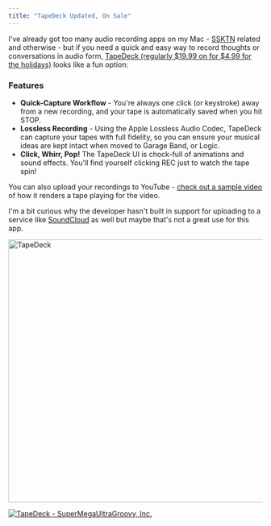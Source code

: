 ```yaml
---
title: "TapeDeck Updated, On Sale"
---
```

<p>I've already got too many audio recording apps on my Mac - <a href="https://www.ssktn.com">SSKTN</a> related and otherwise - but if you need a quick and easy way to record thoughts or conversations in audio form, <a href="https://target.georiot.com/Proxy.ashx?grid=9646&id=6PFrOqNV4B8&offerid=162397&type=3&subid=0&tmpid=3664&RD_PARM1=https%253A%252F%252Fitunes.apple.com%252Fca%252Fapp%252Ftapedeck%252Fid408382742%253Fmt%253D12%2526uo%253D4%2526partnerId%253D30" target="itunes_store">TapeDeck (regularly $19.99 on for $4.99 for the holidays)</a> looks like a fun option:</p>
<h3>Features</h3>
<ul>
<li><strong>Quick-Capture Workflow</strong> - You're always one click (or keystroke) away from a new recording, and your tape is automatically saved when you hit STOP.</li>
<li><strong>Lossless Recording</strong> - Using the Apple Lossless Audio Codec, TapeDeck can capture your tapes with full fidelity, so you can ensure your musical ideas are kept intact when moved to Garage Band, or Logic.</li>
<li><strong>Click, Whirr, Pop!</strong> The TapeDeck UI is chock-full of animations and sound effects. You'll find yourself clicking REC just to watch the tape spin!</li>
</ul>
<p>You can also upload your recordings to YouTube - <a href="https://www.youtube.com/watch?v=v66doDLxosQ" target="_blank">check out a sample video</a> of how it renders a tape playing for the video.</p>
<p>I'm a bit curious why the developer hasn't built in support for uploading to a service like <a href="https://soundcloud.com">SoundCloud</a> as well but maybe that's not a great use for this app.</p>
<p><img src="https://chrisenns.com/wp-content/uploads/2012/12/TapeDeck-600x522.png" alt="TapeDeck" title="TapeDeck" width="600" height="522" class="aligncenter size-large wp-image-21026" /></p>
<p><a href="https://target.georiot.com/Proxy.ashx?grid=9646&id=6PFrOqNV4B8&offerid=162397&type=3&subid=0&tmpid=3664&RD_PARM1=https%253A%252F%252Fitunes.apple.com%252Fca%252Fapp%252Ftapedeck%252Fid408382742%253Fmt%253D12%2526uo%253D4%2526partnerId%253D30" target="itunes_store"><img src="https://r.mzstatic.com/images/web/linkmaker/badge_macappstore-lrg.gif" alt="TapeDeck - SuperMegaUltraGroovy, Inc." style="border: 0;"/></a></p>

